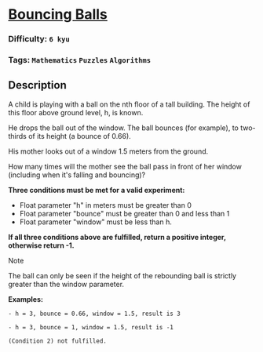 # [Bouncing Balls](https://www.codewars.com/kata/5544c7a5cb454edb3c000047)

### Difficulty: `6 kyu`

### Tags: `Mathematics` `Puzzles` `Algorithms`

## Description

A child is playing with a ball on the nth floor of a tall building. The height of this floor above ground level, h, is known.

He drops the ball out of the window. The ball bounces (for example), to two-thirds of its height (a bounce of 0.66).

His mother looks out of a window 1.5 meters from the ground.

How many times will the mother see the ball pass in front of her window (including when it's falling and bouncing)?

**Three conditions must be met for a valid experiment:**

- Float parameter "h" in meters must be greater than 0
- Float parameter "bounce" must be greater than 0 and less than 1
- Float parameter "window" must be less than h.

**If all three conditions above are fulfilled, return a positive integer, otherwise return -1.**

> [!NOTE]
> The ball can only be seen if the height of the rebounding ball is strictly greater than the window parameter.

**Examples:**

```
- h = 3, bounce = 0.66, window = 1.5, result is 3

- h = 3, bounce = 1, window = 1.5, result is -1 

(Condition 2) not fulfilled.
```